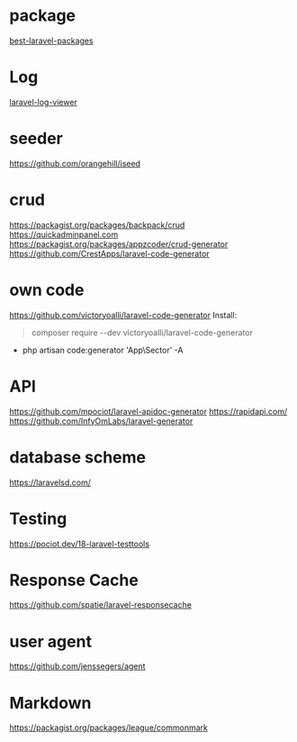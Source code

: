 # package
[best-laravel-packages](https://www.cloudways.com/blog/best-laravel-packages/)

# Log
[laravel-log-viewer](https://github.com/rap2hpoutre/laravel-log-viewer)

# seeder
https://github.com/orangehill/iseed

# crud
https://packagist.org/packages/backpack/crud
https://quickadminpanel.com
https://packagist.org/packages/appzcoder/crud-generator
https://github.com/CrestApps/laravel-code-generator

# own code
https://github.com/victoryoalli/laravel-code-generator
Install:
> composer require --dev victoryoalli/laravel-code-generator
- php artisan code:generator 'App\Sector' -A

# API
https://github.com/mpociot/laravel-apidoc-generator
https://rapidapi.com/
https://github.com/InfyOmLabs/laravel-generator

# database scheme
https://laravelsd.com/

# Testing
https://pociot.dev/18-laravel-testtools

# Response Cache
https://github.com/spatie/laravel-responsecache

# user agent
https://github.com/jenssegers/agent

# Markdown
https://packagist.org/packages/league/commonmark
